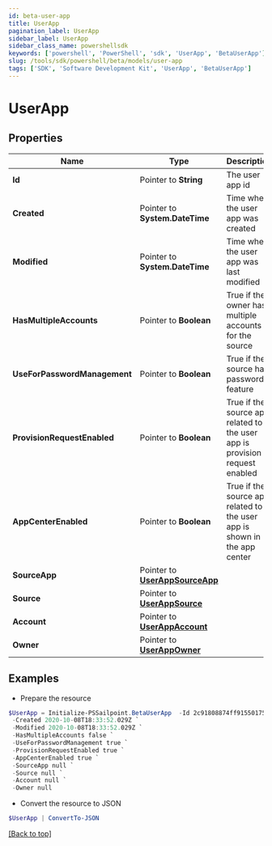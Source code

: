 ```yaml
---
id: beta-user-app
title: UserApp
pagination_label: UserApp
sidebar_label: UserApp
sidebar_class_name: powershellsdk
keywords: ['powershell', 'PowerShell', 'sdk', 'UserApp', 'BetaUserApp'] 
slug: /tools/sdk/powershell/beta/models/user-app
tags: ['SDK', 'Software Development Kit', 'UserApp', 'BetaUserApp']
---
```



# UserApp

## Properties

Name | Type | Description | Notes
------------ | ------------- | ------------- | -------------
**Id** |  Pointer to **String** | The user app id | [optional] 
**Created** |  Pointer to **System.DateTime** | Time when the user app was created | [optional] 
**Modified** |  Pointer to **System.DateTime** | Time when the user app was last modified | [optional] 
**HasMultipleAccounts** |  Pointer to **Boolean** | True if the owner has multiple accounts for the source | [optional] [default to $false]
**UseForPasswordManagement** |  Pointer to **Boolean** | True if the source has password feature | [optional] [default to $false]
**ProvisionRequestEnabled** |  Pointer to **Boolean** | True if the source app related to the user app is provision request enabled | [optional] [default to $false]
**AppCenterEnabled** |  Pointer to **Boolean** | True if the source app related to the user app is shown in the app center | [optional] [default to $true]
**SourceApp** |  Pointer to [**UserAppSourceApp**](user-app-source-app) |  | [optional] 
**Source** |  Pointer to [**UserAppSource**](user-app-source) |  | [optional] 
**Account** |  Pointer to [**UserAppAccount**](user-app-account) |  | [optional] 
**Owner** |  Pointer to [**UserAppOwner**](user-app-owner) |  | [optional] 

## Examples

- Prepare the resource
```powershell
$UserApp = Initialize-PSSailpoint.BetaUserApp  -Id 2c91808874ff91550175097daaec161c `
 -Created 2020-10-08T18:33:52.029Z `
 -Modified 2020-10-08T18:33:52.029Z `
 -HasMultipleAccounts false `
 -UseForPasswordManagement true `
 -ProvisionRequestEnabled true `
 -AppCenterEnabled true `
 -SourceApp null `
 -Source null `
 -Account null `
 -Owner null
```

- Convert the resource to JSON
```powershell
$UserApp | ConvertTo-JSON
```


[[Back to top]](#) 

